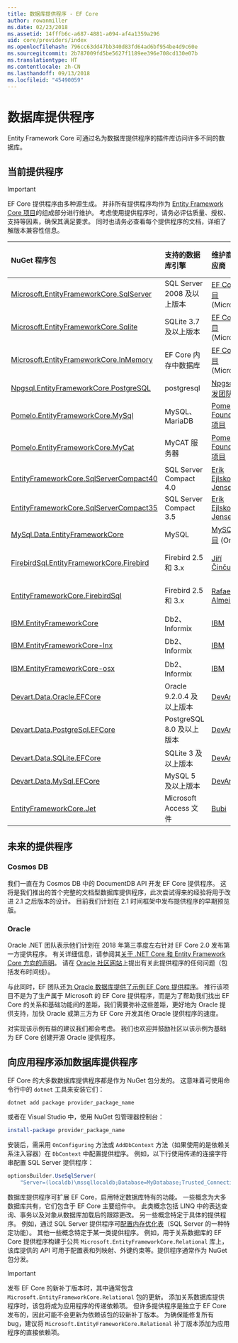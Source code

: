 ```yaml
---
title: 数据库提供程序 - EF Core
author: rowanmiller
ms.date: 02/23/2018
ms.assetid: 14fffb6c-a687-4881-a094-af4a1359a296
uid: core/providers/index
ms.openlocfilehash: 796cc63dd47bb340d83fd64ad6bf954be4d9c60e
ms.sourcegitcommit: 2b787009fd5be5627f1189ee396e708cd130e07b
ms.translationtype: HT
ms.contentlocale: zh-CN
ms.lasthandoff: 09/13/2018
ms.locfileid: "45490059"
---
```

# <a name="database-providers"></a>数据库提供程序

Entity Framework Core 可通过名为数据库提供程序的插件库访问许多不同的数据库。

## <a name="current-providers"></a>当前提供程序
> [!IMPORTANT]  
> EF Core 提供程序由多种源生成。 并非所有提供程序均作为 [Entity Framework Core 项目](https://github.com/aspnet/EntityFrameworkCore)的组成部分进行维护。 考虑使用提供程序时，请务必评估质量、授权、支持等因素，确保其满足要求。 同时也请务必查看每个提供程序的文档，详细了解版本兼容性信息。

| NuGet 程序包                                                                                                        | 支持的数据库引擎 | 维护商/供应商                                                           | 备注/要求           | 有用的链接                                                                                                                                                                                       |
|:---------------------------------------------------------------------------------------------------------------------|:---------------------------|:------------------------------------------------------------------------------|:-------------------------------|:---------------------------------------------------------------------------------------------------------------------------------------------------------------------------------------------------|
| [Microsoft.EntityFrameworkCore.SqlServer](https://www.nuget.org/packages/Microsoft.EntityFrameworkCore.SqlServer)    | SQL Server 2008 及以上版本    | [EF Core 项目](https://github.com/aspnet/EntityFrameworkCore/) (Microsoft) |                                | [docs](xref:core/providers/sql-server/index)                                                                                                                                                       |
| [Microsoft.EntityFrameworkCore.Sqlite](https://www.nuget.org/packages/Microsoft.EntityFrameworkCore.Sqlite)          | SQLite 3.7 及以上版本         | [EF Core 项目](https://github.com/aspnet/EntityFrameworkCore/) (Microsoft) |                                | [docs](xref:core/providers/sqlite/index)                                                                                                                                                           |
| [Microsoft.EntityFrameworkCore.InMemory](https://www.nuget.org/packages/Microsoft.EntityFrameworkCore.InMemory)      | EF Core 内存中数据库 | [EF Core 项目](https://github.com/aspnet/EntityFrameworkCore/) (Microsoft) | 仅用于测试               | [docs](xref:core/providers/in-memory/index)                                                                                                                                                        |
| [Npgsql.EntityFrameworkCore.PostgreSQL](https://www.nuget.org/packages/Npgsql.EntityFrameworkCore.PostgreSQL)        | postgresql                 | [Npgsql 开发团队](https://github.com/npgsql)                          |                                | [docs](http://www.npgsql.org/efcore/index.html)                                                                                                                                                    |
| [Pomelo.EntityFrameworkCore.MySql](https://www.nuget.org/packages/Pomelo.EntityFrameworkCore.MySql)                  | MySQL、MariaDB             | [Pomelo Foundation 项目](https://github.com/PomeloFoundation)              |                                | [自述文件](https://github.com/PomeloFoundation/Pomelo.EntityFrameworkCore.MySql/blob/master/README.md)                                                                                               |
| [Pomelo.EntityFrameworkCore.MyCat](https://www.nuget.org/packages/Pomelo.EntityFrameworkCore.MyCat)                  | MyCAT 服务器               | [Pomelo Foundation 项目](https://github.com/PomeloFoundation)              | 预发行版，最新为 EF Core 1.1 | [自述文件](https://github.com/PomeloFoundation/Pomelo.EntityFrameworkCore.MyCat/blob/master/README.md)                                                                                               |
| [EntityFrameworkCore.SqlServerCompact40](https://www.nuget.org/packages/EntityFrameworkCore.SqlServerCompact40)      | SQL Server Compact 4.0     | [Erik Ejlskov Jensen](https://github.com/ErikEJ/)                             | .NET Framework                 | [wiki](https://github.com/ErikEJ/EntityFramework.SqlServerCompact/wiki/Using-EF-Core-with-SQL-Server-Compact-in-Traditional-.NET-Applications)                                                     |
| [EntityFrameworkCore.SqlServerCompact35](https://www.nuget.org/packages/EntityFrameworkCore.SqlServerCompact35)      | SQL Server Compact 3.5     | [Erik Ejlskov Jensen](https://github.com/ErikEJ/)                             | .NET Framework                 | [wiki](https://github.com/ErikEJ/EntityFramework.SqlServerCompact/wiki/Using-EF-Core-with-SQL-Server-Compact-in-Traditional-.NET-Applications)                                                     |
| [MySql.Data.EntityFrameworkCore](https://www.nuget.org/packages/MySql.Data.EntityFrameworkCore)                      | MySQL                      | [MySQL 项目](http://dev.mysql.com) (Oracle)                                | 预发行版                    | [docs](https://dev.mysql.com/doc/connector-net/en/)                                                                                                                                                |
| [FirebirdSql.EntityFrameworkCore.Firebird](https://www.nuget.org/packages/FirebirdSql.EntityFrameworkCore.Firebird/) | Firebird 2.5 和 3.x       | [Jiří Činčura](https://github.com/cincuranet)                                 | EF Core 2.0 及以上版本            | [docs](https://github.com/cincuranet/FirebirdSql.Data.FirebirdClient/blob/master/Provider/docs/entity-framework-core.md)                                                                           |
| [EntityFrameworkCore.FirebirdSql](https://www.nuget.org/packages/EntityFrameworkCore.FirebirdSql/)                   | Firebird 2.5 和 3.x       | [Rafael Almeida](https://github.com/ralmsdeveloper)                           | EF Core 2.0 及以上版本            | [wiki](https://github.com/ralmsdeveloper/EntityFrameworkCore.FirebirdSQL/wiki)                                                                                                                     |
| [IBM.EntityFrameworkCore](https://www.nuget.org/packages/IBM.EntityFrameworkCore)                                    | Db2、Informix              | [IBM](https://ibm.com)                                                        | Windows 版本                | [博客](https://www.ibm.com/developerworks/community/blogs/96960515-2ea1-4391-8170-b0515d08e4da/entry/Creating_Entity_Data_Model_using_IBM_Data_Server_providers_for_Entity_Framework_Core?lang=en) |
| [IBM.EntityFrameworkCore-lnx](https://www.nuget.org/packages/IBM.EntityFrameworkCore-lnx)                            | Db2、Informix              | [IBM](https://ibm.com)                                                        | Linux 版本                  | [博客](https://www.ibm.com/developerworks/community/blogs/96960515-2ea1-4391-8170-b0515d08e4da/entry/Creating_Entity_Data_Model_using_IBM_Data_Server_providers_for_Entity_Framework_Core?lang=en) |
| [IBM.EntityFrameworkCore-osx](https://www.nuget.org/packages/IBM.EntityFrameworkCore-osx)                            | Db2、Informix              | [IBM](https://ibm.com)                                                        | macOS 版本                  | [博客](https://www.ibm.com/developerworks/community/blogs/96960515-2ea1-4391-8170-b0515d08e4da/entry/Creating_Entity_Data_Model_using_IBM_Data_Server_providers_for_Entity_Framework_Core?lang=en) |
| [Devart.Data.Oracle.EFCore](https://www.nuget.org/packages/Devart.Data.Oracle.EFCore/)                               | Oracle 9.2.0.4 及以上版本     | [DevArt](https://www.devart.com/)                                             | 已付                           | [docs](https://www.devart.com/dotconnect/oracle/docs/)                                                                                                                                             |
| [Devart.Data.PostgreSql.EFCore](https://www.nuget.org/packages/Devart.Data.PostgreSql.EFCore/)                       | PostgreSQL 8.0 及以上版本     | [DevArt](https://www.devart.com/)                                             | 已付                           | [docs](https://www.devart.com/dotconnect/postgresql/docs/)                                                                                                                                         |
| [Devart.Data.SQLite.EFCore](https://www.nuget.org/packages/Devart.Data.SQLite.EFCore/)                               | SQLite 3 及以上版本           | [DevArt](https://www.devart.com/)                                             | 已付                           | [docs](https://www.devart.com/dotconnect/sqlite/docs/)                                                                                                                                             |
| [Devart.Data.MySql.EFCore](https://www.nuget.org/packages/Devart.Data.MySql.EFCore/)                                 | MySQL 5 及以上版本            | [DevArt](https://www.devart.com/)                                             | 已付                           | [docs](https://www.devart.com/dotconnect/mysql/docs/)                                                                                                                                              |
| [EntityFrameworkCore.Jet](https://www.nuget.org/packages/EntityFrameworkCore.Jet/)                                   | Microsoft Access 文件     | [Bubi](https://github.com/bubibubi)                                           | EF Core 2.0，.NET Framework    | [自述文件](https://github.com/bubibubi/EntityFrameworkCore.Jet/blob/master/docs/README.md)                                                                                                           |

## <a name="future-providers"></a>未来的提供程序

### <a name="cosmos-db"></a>Cosmos DB

我们一直在为 Cosmos DB 中的 DocumentDB API 开发 EF Core 提供程序。 这将是我们推出的首个完整的文档型数据库提供程序，此次尝试得来的经验将用于改进 2.1 之后版本的设计。 目前我们计划在 2.1 时间框架中发布提供程序的早期预览版。

### <a name="oracle"></a>Oracle
Oracle .NET 团队表示他们计划在 2018 年第三季度左右针对 EF Core 2.0 发布第一方提供程序。 有关详细信息，请参阅其[关于 .NET Core 和 Entity Framework Core 方向的声明](http://www.oracle.com/technetwork/topics/dotnet/tech-info/odpnet-dotnet-ef-core-sod-4395108.pdf)。
请在 [Oracle 社区网站](https://community.oracle.com/)上提出有关此提供程序的任何问题（包括发布时间线）。

与此同时，EF 团队还[为 Oracle 数据库提供了示例 EF Core 提供程序](https://github.com/aspnet/EntityFrameworkCore/tree/master/samples/OracleProvider)。 推行该项目不是为了生产属于 Microsoft 的 EF Core 提供程序，而是为了帮助我们找出 EF Core 的关系和基础功能间的差距，我们需要弥补这些差距，更好地为 Oracle 提供支持，加快 Oracle 或第三方为 EF Core 开发其他 Oracle 提供程序的速度。

对实现该示例有益的建议我们都会考虑。 我们也欢迎并鼓励社区以该示例为基础为 EF Core 创建开源 Oracle 提供程序。

## <a name="adding-a-database-provider-to-your-application"></a>向应用程序添加数据库提供程序

EF Core 的大多数数据库提供程序都是作为 NuGet 包分发的。 这意味着可使用命令行中的 `dotnet` 工具来安装它们：

``` console
dotnet add package provider_package_name
```

或者在 Visual Studio 中，使用 NuGet 包管理器控制台：

``` powershell
install-package provider_package_name
```

安装后，需采用 `OnConfiguring` 方法或 `AddDbContext` 方法（如果使用的是依赖关系注入容器）在 `DbContext` 中配置提供程序。 例如，以下行使用传递的连接字符串配置 SQL Server 提供程序：

``` csharp
optionsBuilder.UseSqlServer(
    "Server=(localdb)\mssqllocaldb;Database=MyDatabase;Trusted_Connection=True;");
```  

数据库提供程序可扩展 EF Core，启用特定数据库特有的功能。 一些概念为大多数据库共有，它们包含于 EF Core 主要组件中。 此类概念包括 LINQ 中的表达查询、事务以及对象从数据库加载后的跟踪更改。 另一些概念特定于具体的提供程序。 例如，通过 SQL Server 提供程序可[配置内存优化表](xref:core/providers/sql-server/memory-optimized-tables)（SQL Server 的一种特定功能）。 其他一些概念特定于某一类提供程序。 例如，用于关系数据库的 EF Core 提供程序构建于公共 `Microsoft.EntityFrameworkCore.Relational` 库上，该库提供的 API 可用于配置表和列映射、外键约束等。提供程序通常作为 NuGet 包分发。

> [!IMPORTANT]  
> 发布 EF Core 的新补丁版本时，其中通常包含 `Microsoft.EntityFrameworkCore.Relational` 包的更新。 添加关系数据库提供程序时，该包将成为应用程序的传递依赖项。 但许多提供程序是独立于 EF Core 发布的，因此可能不会更新为依赖该包的较新补丁版本。 为确保能修复所有 bug，建议将 `Microsoft.EntityFrameworkCore.Relational` 补丁版本添加为应用程序的直接依赖项。
